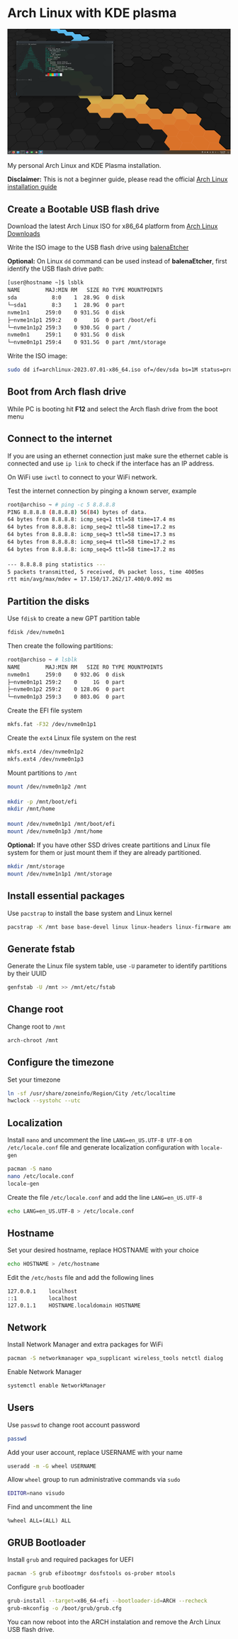 # Arch Linux with KDE plasma

![screenshot](docs/screenshot.png)

My personal Arch Linux and KDE Plasma installation.

**Disclaimer:** This is not a beginner guide, please read the official [Arch Linux installation guide](https://wiki.archlinux.org/title/Installation_guide)

## Create a Bootable USB flash drive
Download the latest Arch Linux ISO for x86_64 platform from [Arch Linux Downloads](https://archlinux.org/download/)

Write the ISO image to the USB flash drive using [balenaEtcher](https://etcher.balena.io/)

**Optional:** On Linux `dd` command can be used instead of **balenaEtcher**, first identify the USB flash drive path:
```bash
[user@hostname ~]$ lsblk
NAME        MAJ:MIN RM   SIZE RO TYPE MOUNTPOINTS
sda           8:0    1  28.9G  0 disk 
└─sda1        8:3    1  28.9G  0 part 
nvme1n1     259:0    0 931.5G  0 disk 
├─nvme1n1p1 259:2    0     1G  0 part /boot/efi
└─nvme1n1p2 259:3    0 930.5G  0 part /
nvme0n1     259:1    0 931.5G  0 disk 
└─nvme0n1p1 259:4    0 931.5G  0 part /mnt/storage
```
Write the ISO image:
```bash
sudo dd if=archlinux-2023.07.01-x86_64.iso of=/dev/sda bs=1M status=progress
```

## Boot from Arch flash drive
While PC is booting hit **F12** and select the Arch flash drive from the boot menu

## Connect to the internet
If you are using an ethernet connection just make sure the ethernet cable is connected and use `ip link` to check if the interface has an IP address.

On WiFi use `iwctl` to connect to your WiFi network.

Test the internet connection by pinging a known server, example
```bash
root@archiso ~ # ping -c 5 8.8.8.8
PING 8.8.8.8 (8.8.8.8) 56(84) bytes of data.
64 bytes from 8.8.8.8: icmp_seq=1 ttl=58 time=17.4 ms
64 bytes from 8.8.8.8: icmp_seq=2 ttl=58 time=17.2 ms
64 bytes from 8.8.8.8: icmp_seq=3 ttl=58 time=17.3 ms
64 bytes from 8.8.8.8: icmp_seq=4 ttl=58 time=17.2 ms
64 bytes from 8.8.8.8: icmp_seq=5 ttl=58 time=17.2 ms

--- 8.8.8.8 ping statistics ---
5 packets transmitted, 5 received, 0% packet loss, time 4005ms
rtt min/avg/max/mdev = 17.150/17.262/17.400/0.092 ms
```

## Partition the disks
Use `fdisk` to create a new GPT partition table
```bash
fdisk /dev/nvme0n1
```
Then create the following partitions:
```bash
root@archiso ~ # lsblk
NAME        MAJ:MIN RM   SIZE RO TYPE MOUNTPOINTS
nvme0n1     259:0    0 932.0G  0 disk 
├─nvme0n1p1 259:2    0     1G  0 part
├─nvme0n1p2 259:2    0 128.0G  0 part
└─nvme0n1p3 259:3    0 803.0G  0 part
```
Create the EFI file system
```bash
mkfs.fat -F32 /dev/nvme0n1p1
```

Create the `ext4` Linux file system on the rest
```bash
mkfs.ext4 /dev/nvme0n1p2
mkfs.ext4 /dev/nvme0n1p3
```

Mount partitions to `/mnt`
```bash
mount /dev/nvme0n1p2 /mnt

mkdir -p /mnt/boot/efi
mkdir /mnt/home

mount /dev/nvme0n1p1 /mnt/boot/efi
mount /dev/nvme0n1p3 /mnt/home
```

**Optional:** If you have other SSD drives create partitions and Linux file system for them or just mount them if they are already partitioned.
```bash
mkdir /mnt/storage
mount /dev/nvme1n1p1 /mnt/storage
```

## Install essential packages
Use `pacstrap` to install the base system and Linux kernel
```bash
pacstrap -K /mnt base base-devel linux linux-headers linux-firmware amd-ucode
```

## Generate fstab
Generate the Linux file system table, use `-U` parameter to identify partitions by their UUID
```bash
genfstab -U /mnt >> /mnt/etc/fstab
```

## Change root
Change root to `/mnt`
```bash
arch-chroot /mnt
```

## Configure the timezone
Set your timezone
```bash
ln -sf /usr/share/zoneinfo/Region/City /etc/localtime
hwclock --systohc --utc
```

## Localization
Install `nano` and uncomment the line `LANG=en_US.UTF-8 UTF-8` on `/etc/locale.conf` file and generate localization configuration with `locale-gen`
```bash
pacman -S nano
nano /etc/locale.conf
locale-gen
```
Create the file `/etc/locale.conf` and add the line `LANG=en_US.UTF-8`
```bash
echo LANG=en_US.UTF-8 > /etc/locale.conf
```

## Hostname
Set your desired hostname, replace HOSTNAME with your choice
```bash
echo HOSTNAME > /etc/hostname
```
Edit the `/etc/hosts` file and add the following lines
```
127.0.0.1    localhost
::1          localhost
127.0.1.1    HOSTNAME.localdomain HOSTNAME
```

## Network
Install Network Manager and extra packages for WiFi
```bash
pacman -S networkmanager wpa_supplicant wireless_tools netctl dialog
```
Enable Network Manager
```bash
systemctl enable NetworkManager
```

## Users
Use ``passwd`` to change root account password
```bash
passwd
```
Add your user account, replace USERNAME with your name
```bash
useradd -m -G wheel USERNAME
```
Allow `wheel` group to run administrative commands via `sudo`
```bash
EDITOR=nano visudo
```
Find and uncomment the line
```
%wheel ALL=(ALL) ALL
```

## GRUB Bootloader
Install `grub` and required packages for UEFI
```bash
pacman -S grub efibootmgr dosfstools os-prober mtools
```
Configure `grub` bootloader
```bash
grub-install --target=x86_64-efi --bootloader-id=ARCH --recheck
grub-mkconfig -o /boot/grub/grub.cfg
```
You can now reboot into the ARCH instalation and remove the Arch Linux USB flash drive.
